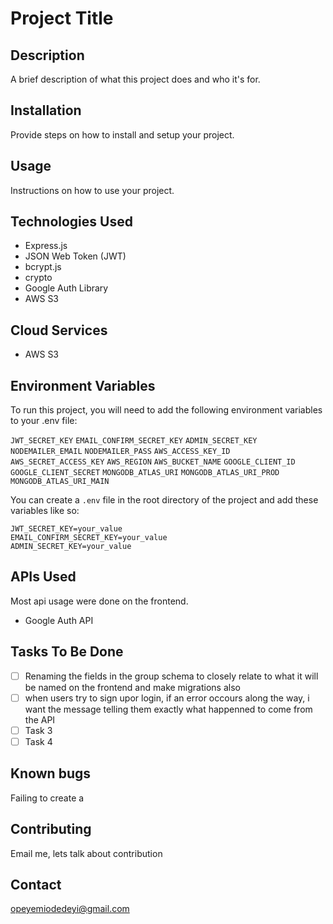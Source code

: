 # Project Title

## Description

A brief description of what this project does and who it's for.

## Installation

Provide steps on how to install and setup your project.

## Usage

Instructions on how to use your project.

## Technologies Used

- Express.js
- JSON Web Token (JWT)
- bcrypt.js
- crypto
- Google Auth Library
- AWS S3

## Cloud Services

- AWS S3

## Environment Variables

To run this project, you will need to add the following environment variables to your .env file:

`JWT_SECRET_KEY`
`EMAIL_CONFIRM_SECRET_KEY`
`ADMIN_SECRET_KEY`
`NODEMAILER_EMAIL`
`NODEMAILER_PASS`
`AWS_ACCESS_KEY_ID`
`AWS_SECRET_ACCESS_KEY`
`AWS_REGION`
`AWS_BUCKET_NAME`
`GOOGLE_CLIENT_ID`
`GOOGLE_CLIENT_SECRET`
`MONGODB_ATLAS_URI`
`MONGODB_ATLAS_URI_PROD`
`MONGODB_ATLAS_URI_MAIN`

You can create a `.env` file in the root directory of the project and add these variables like so:

```properties
JWT_SECRET_KEY=your_value
EMAIL_CONFIRM_SECRET_KEY=your_value
ADMIN_SECRET_KEY=your_value
```

## APIs Used

Most api usage were done on the frontend.
- Google Auth API

## Tasks To Be Done

- [ ] Renaming the fields in the group schema to closely relate to what it will be named on the frontend and make migrations also
- [ ] when users try to sign upor login, if an error occours along the way, i want the message telling them exactly what happenned to come from the API
- [ ] Task 3
- [ ] Task 4

## Known bugs

Failing to create a 

## Contributing

Email me, lets talk about contribution


## Contact

opeyemiodedeyi@gmail.com